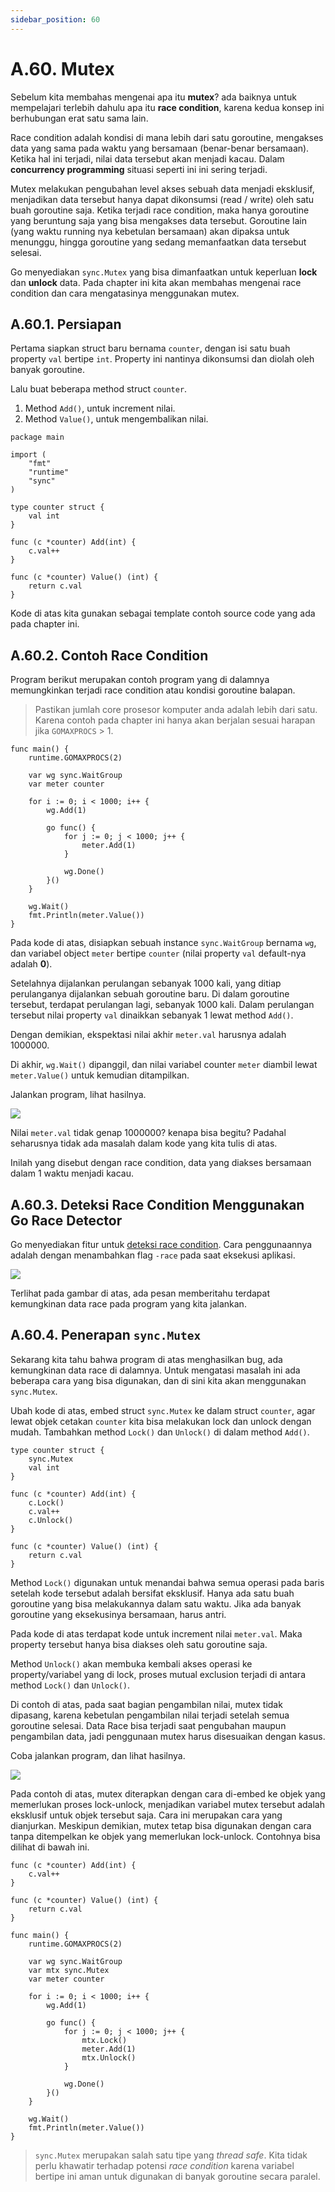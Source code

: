 ```yaml
---
sidebar_position: 60
---
```


# A.60. Mutex


Sebelum kita membahas mengenai apa itu  **mutex**? ada baiknya untuk mempelajari terlebih dahulu apa itu  **race condition**, karena kedua konsep ini berhubungan erat satu sama lain.

Race condition adalah kondisi di mana lebih dari satu goroutine, mengakses data yang sama pada waktu yang bersamaan (benar-benar bersamaan). Ketika hal ini terjadi, nilai data tersebut akan menjadi kacau. Dalam  **concurrency programming**  situasi seperti ini ini sering terjadi.

Mutex melakukan pengubahan level akses sebuah data menjadi eksklusif, menjadikan data tersebut hanya dapat dikonsumsi (read / write) oleh satu buah goroutine saja. Ketika terjadi race condition, maka hanya goroutine yang beruntung saja yang bisa mengakses data tersebut. Goroutine lain (yang waktu running nya kebetulan bersamaan) akan dipaksa untuk menunggu, hingga goroutine yang sedang memanfaatkan data tersebut selesai.

Go menyediakan  `sync.Mutex`  yang bisa dimanfaatkan untuk keperluan  **lock**  dan  **unlock**  data. Pada chapter ini kita akan membahas mengenai race condition dan cara mengatasinya menggunakan mutex.

## A.60.1. Persiapan

Pertama siapkan struct baru bernama  `counter`, dengan isi satu buah property  `val`  bertipe  `int`. Property ini nantinya dikonsumsi dan diolah oleh banyak goroutine.

Lalu buat beberapa method struct  `counter`.

1.  Method  `Add()`, untuk increment nilai.
2.  Method  `Value()`, untuk mengembalikan nilai.

```
package main

import (
    "fmt"
    "runtime"
    "sync"
)

type counter struct {
    val int
}

func (c *counter) Add(int) {
    c.val++
}

func (c *counter) Value() (int) {
    return c.val
}
```

Kode di atas kita gunakan sebagai template contoh source code yang ada pada chapter ini.

## A.60.2. Contoh Race Condition

Program berikut merupakan contoh program yang di dalamnya memungkinkan terjadi race condition atau kondisi goroutine balapan.

> Pastikan jumlah core prosesor komputer anda adalah lebih dari satu. Karena contoh pada chapter ini hanya akan berjalan sesuai harapan jika  `GOMAXPROCS`  > 1.

```
func main() {
    runtime.GOMAXPROCS(2)

    var wg sync.WaitGroup
    var meter counter

    for i := 0; i < 1000; i++ {
        wg.Add(1)

        go func() {
            for j := 0; j < 1000; j++ {
                meter.Add(1)
            }

            wg.Done()
        }()
    }

    wg.Wait()
    fmt.Println(meter.Value())
}
```

Pada kode di atas, disiapkan sebuah instance  `sync.WaitGroup`  bernama  `wg`, dan variabel object  `meter`  bertipe  `counter`  (nilai property  `val`  default-nya adalah  **0**).

Setelahnya dijalankan perulangan sebanyak 1000 kali, yang ditiap perulanganya dijalankan sebuah goroutine baru. Di dalam goroutine tersebut, terdapat perulangan lagi, sebanyak 1000 kali. Dalam perulangan tersebut nilai property  `val`  dinaikkan sebanyak 1 lewat method  `Add()`.

Dengan demikian, ekspektasi nilai akhir  `meter.val`  harusnya adalah 1000000.

Di akhir,  `wg.Wait()`  dipanggil, dan nilai variabel counter  `meter`  diambil lewat  `meter.Value()`  untuk kemudian ditampilkan.

Jalankan program, lihat hasilnya.

**![](https://lh7-rt.googleusercontent.com/docsz/AD_4nXcQIYt8YLYoQQgzxf8Yh48cchBmaieItyRrr5STdzj4nGZXcD34mo0YG0-Y_S67Chqr3AlEem1HRHJsURWwipVU5qdpOujBim8szqvfYv0tP9DkMH154lKdXwBpu73YZRYLLiukskuJyC7lOumdDh75q6sh?key=d3s-vJLBsYtwvRvGfZhdnw)**

Nilai  `meter.val`  tidak genap 1000000? kenapa bisa begitu? Padahal seharusnya tidak ada masalah dalam kode yang kita tulis di atas.

Inilah yang disebut dengan race condition, data yang diakses bersamaan dalam 1 waktu menjadi kacau.

## A.60.3. Deteksi Race Condition Menggunakan Go Race Detector

Go menyediakan fitur untuk  [deteksi race condition](http://blog.golang.org/race-detector). Cara penggunaannya adalah dengan menambahkan flag  `-race`  pada saat eksekusi aplikasi.

**![](https://lh7-rt.googleusercontent.com/docsz/AD_4nXdfqsG_2fCl3fY9tPpJyZKC07tkTydaheJdRI3WH6u77MEGTrdUrGLK8xsXnSF6trKPbflwHM1KLNSh7GUm-x7wkiQVNNlpOr6LQy09Dtzm2xhXOv_rTSnecsyW6UZUqEOpaf6orktI4Fb0wad6nZmVepk?key=d3s-vJLBsYtwvRvGfZhdnw)**

Terlihat pada gambar di atas, ada pesan memberitahu terdapat kemungkinan data race pada program yang kita jalankan.


## A.60.4. Penerapan  `sync.Mutex`

Sekarang kita tahu bahwa program di atas menghasilkan bug, ada kemungkinan data race di dalamnya. Untuk mengatasi masalah ini ada beberapa cara yang bisa digunakan, dan di sini kita akan menggunakan  `sync.Mutex`.

Ubah kode di atas, embed struct  `sync.Mutex`  ke dalam struct  `counter`, agar lewat objek cetakan  `counter`  kita bisa melakukan lock dan unlock dengan mudah. Tambahkan method  `Lock()`  dan  `Unlock()`  di dalam method  `Add()`.
```
type counter struct {
    sync.Mutex
    val int
}

func (c *counter) Add(int) {
    c.Lock()
    c.val++
    c.Unlock()
}

func (c *counter) Value() (int) {
    return c.val
}
```

Method  `Lock()`  digunakan untuk menandai bahwa semua operasi pada baris setelah kode tersebut adalah bersifat eksklusif. Hanya ada satu buah goroutine yang bisa melakukannya dalam satu waktu. Jika ada banyak goroutine yang eksekusinya bersamaan, harus antri.

Pada kode di atas terdapat kode untuk increment nilai  `meter.val`. Maka property tersebut hanya bisa diakses oleh satu goroutine saja.

Method  `Unlock()`  akan membuka kembali akses operasi ke property/variabel yang di lock, proses mutual exclusion terjadi di antara method  `Lock()`  dan  `Unlock()`.

Di contoh di atas, pada saat bagian pengambilan nilai, mutex tidak dipasang, karena kebetulan pengambilan nilai terjadi setelah semua goroutine selesai. Data Race bisa terjadi saat pengubahan maupun pengambilan data, jadi penggunaan mutex harus disesuaikan dengan kasus.

Coba jalankan program, dan lihat hasilnya.

**![](https://lh7-rt.googleusercontent.com/docsz/AD_4nXepiALAOFujTdnLT_t4sume7hsTjmKSuP8kZJSPFHt-Nw7yPTUBhKwE-NtglntupFAZGVcDA8LXimN_XDCTqBxbiRtLylQivwaPMB1yN13jmKIAWMpPbYR0UBVEw4DWmSBnvzDh_r8lT8RJ6Uod69UOmzQ?key=d3s-vJLBsYtwvRvGfZhdnw)**

Pada contoh di atas, mutex diterapkan dengan cara di-embed ke objek yang memerlukan proses lock-unlock, menjadikan variabel mutex tersebut adalah eksklusif untuk objek tersebut saja. Cara ini merupakan cara yang dianjurkan. Meskipun demikian, mutex tetap bisa digunakan dengan cara tanpa ditempelkan ke objek yang memerlukan lock-unlock. Contohnya bisa dilihat di bawah ini.

```
func (c *counter) Add(int) {
    c.val++
}

func (c *counter) Value() (int) {
    return c.val
}

func main() {
    runtime.GOMAXPROCS(2)

    var wg sync.WaitGroup
    var mtx sync.Mutex
    var meter counter

    for i := 0; i < 1000; i++ {
        wg.Add(1)

        go func() {
            for j := 0; j < 1000; j++ {
                mtx.Lock()
                meter.Add(1)
                mtx.Unlock()
            }

            wg.Done()
        }()
    }

    wg.Wait()
    fmt.Println(meter.Value())
}
```
> `sync.Mutex`  merupakan salah satu tipe yang  _thread safe_. Kita tidak perlu khawatir terhadap potensi  _race condition_  karena variabel bertipe ini aman untuk digunakan di banyak goroutine secara paralel.